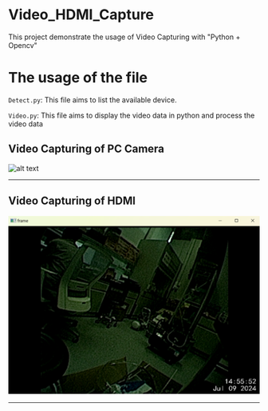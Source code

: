 # Video_HDMI_Capture

This project demonstrate the usage of Video Capturing with "Python + Opencv"

# The usage of the file

`Detect.py`: This file aims to list the available device.

`Video.py`: This file aims to display the video data in python and process the video data

## Video Capturing of PC Camera

![alt text](<https://github.com/mischievousx/Video_HDMI_Capture/tree/main/readme_image/read_image1.png>)

---

## Video Capturing of HDMI

![alt text](<./readme_image/read_image2.png>)

---
